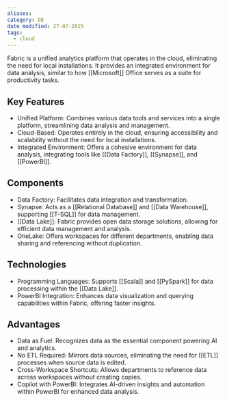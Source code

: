```yaml
---
aliases: 
category: DE
date modified: 27-07-2025
tags:
  - cloud
---
```

Fabric is a unified analytics platform that operates in the cloud, eliminating the need for local installations. It provides an integrated environment for data analysis, similar to how [[Microsoft]] Office serves as a suite for productivity tasks.

## Key Features

- Unified Platform: Combines various data tools and services into a single platform, streamlining data analysis and management.
- Cloud-Based: Operates entirely in the cloud, ensuring accessibility and scalability without the need for local installations.
- Integrated Environment: Offers a cohesive environment for data analysis, integrating tools like [[Data Factory]], [[Synapse]], and [[PowerBI]].

## Components

- Data Factory: Facilitates data integration and transformation.
- Synapse: Acts as a [[Relational Database]] and [[Data Warehouse]], supporting [[T-SQL]] for data management.
- [[Data Lake]]: Fabric provides open data storage solutions, allowing for efficient data management and analysis.
- OneLake: Offers workspaces for different departments, enabling data sharing and referencing without duplication.

## Technologies

- Programming Languages: Supports [[Scala]] and [[PySpark]] for data processing within the [[Data Lake]].
- PowerBI Integration: Enhances data visualization and querying capabilities within Fabric, offering faster insights.

## Advantages

- Data as Fuel: Recognizes data as the essential component powering AI and analytics.
- No ETL Required: Mirrors data sources, eliminating the need for [[ETL]] processes when source data is edited.
- Cross-Workspace Shortcuts: Allows departments to reference data across workspaces without creating copies.
- Copilot with PowerBI: Integrates AI-driven insights and automation within PowerBI for enhanced data analysis.